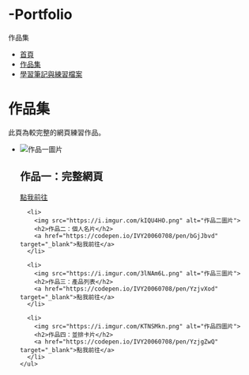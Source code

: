 # -Portfolio
作品集
<!DOCTYPE html>
<html lang="en">
<head>
  <meta charset="UTF-8">
  <meta http-equiv="X-UA-Compatible" content="IE=edge">
  <meta name="viewport" content="width=device-width, initial-scale=1.0">
  <title>作品集</title>
  <link rel="stylesheet" href="作品集.css">
</head>
<body><div class="wrap">
  <div class="header">
    <div class="bar2">
      <div class="logo">
      </div>
      <div class="menu">
        <ul>
          <li>
            <a href="file:///C:/Users/hsc17/OneDrive/%E6%A1%8C%E9%9D%A2/%E8%87%AA%E4%B8%BB%E5%AD%B8%E7%BF%92project/%E6%88%90%E6%9E%9C/%E9%A6%96%E9%A0%81.html">首頁</a>
          </li>
          <li>
            <a href="file:///C:/Users/hsc17/OneDrive/%E6%A1%8C%E9%9D%A2/%E8%87%AA%E4%B8%BB%E5%AD%B8%E7%BF%92project/%E6%88%90%E6%9E%9C/%E4%BD%9C%E5%93%81%E9%9B%86.html">作品集</a>
          </li>
          <li>
            <a href="file:///C:/Users/hsc17/OneDrive/%E6%A1%8C%E9%9D%A2/%E8%87%AA%E4%B8%BB%E5%AD%B8%E7%BF%92project/%E6%88%90%E6%9E%9C/%E5%AD%B8%E7%BF%92%E7%AD%86%E8%A8%98%E8%88%87%E7%B7%B4%E7%BF%92%E6%AA%94%E6%A1%88.html">學習筆記與練習檔案</a>
          </li>
        </ul>
      </div>
    </div>
  </div>
  <div class="content">
    <div class="text">
      <h1>作品集</h1>
      <p>此頁為較完整的網頁練習作品。</p>
    </div>
    <ul>
      <li>
        <img src="https://i.imgur.com/tllRAph.png" alt="作品一圖片">
        <h2>作品一：完整網頁</h2>
        <a href="https://codepen.io/IVY20060708/pen/abaOJVw" target="_blank">點我前往</a>
      </li>
      
      <li>
        <img src="https://i.imgur.com/kIQU4HO.png" alt="作品二圖片">
        <h2>作品二：個人名片</h2>
        <a href="https://codepen.io/IVY20060708/pen/bGjJbvd" target="_blank">點我前往</a>
      </li>
      
      <li>
        <img src="https://i.imgur.com/3lNAm6L.png" alt="作品三圖片">
        <h2>作品三：產品列表</h2>
        <a href="https://codepen.io/IVY20060708/pen/YzjvXod" target="_blank">點我前往</a>
      </li>
      
      <li>
        <img src="https://i.imgur.com/KTNSMkn.png" alt="作品四圖片">
        <h2>作品四：並排卡片</h2>
        <a href="https://codepen.io/IVY20060708/pen/YzjgZwQ" target="_blank">點我前往</a>
      </li>
    </ul>
  </div>
</div>
</body>
</html>
